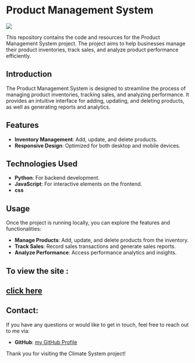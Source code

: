 # Product Management System
<img src="https://github.com/user-attachments/assets/ac21764c-145a-47b0-971f-a7b6aff6fcbb">


This repository contains the code and resources for the Product Management System project. The project aims to help businesses manage their product inventories, track sales, and analyze product performance efficiently.


## Introduction

The Product Management System is designed to streamline the process of managing product inventories, tracking sales, and analyzing performance. It provides an intuitive interface for adding, updating, and deleting products, as well as generating reports and analytics.

## Features

- **Inventory Management**: Add, update, and delete products.
- **Responsive Design**: Optimized for both desktop and mobile devices.

## Technologies Used

- **Python**: For backend development.
- **JavaScript**: For interactive elements on the frontend.
- **css**




## Usage

Once the project is running locally, you can explore the features and functionalities:

- **Manage Products**: Add, update, and delete products from the inventory.
- **Track Sales**: Record sales transactions and generate sales reports.
- **Analyze Performance**: Access performance analytics and insights.


## To view the site :
[click here](https://alaakhai.github.io/product-management-System/)
---
## Contact:

If you have any questions or would like to get in touch, feel free to reach out to me via:
- **GitHub**: [my GitHub Profile](https://github.com/Alaakhai)

Thank you for visiting the Climate System project!
